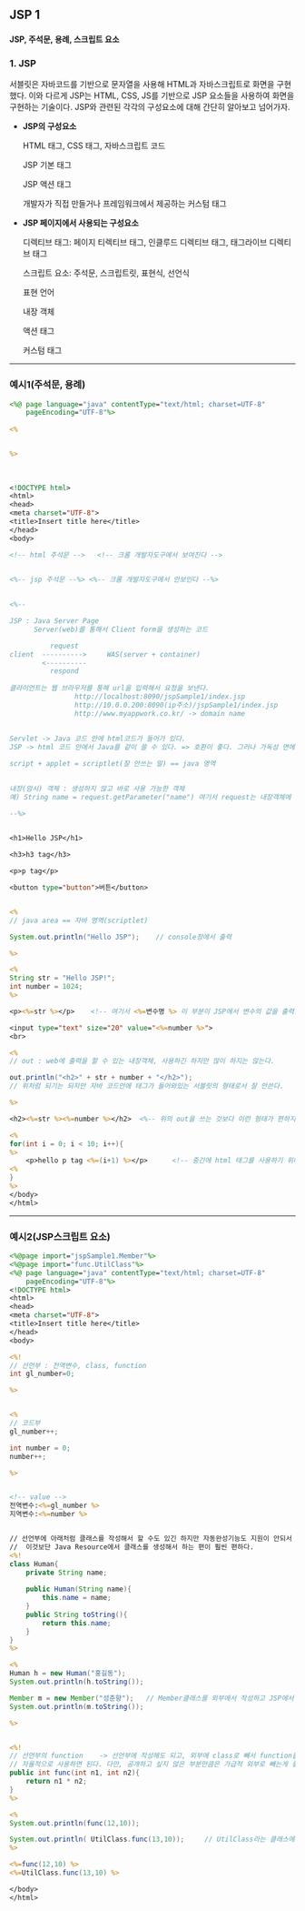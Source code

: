 ## JSP 1 

#### JSP, 주석문, 용례, 스크립트 요소

### 1. JSP

서블릿은 자바코드를 기반으로 문자열을 사용해 HTML과 자바스크립트로 화면을 구현했다. 이와 다르게 JSP는 HTML, CSS, JS를 기반으로 JSP 요소들을 사용하여 화면을 구현하는 기술이다. JSP와 관련된 각각의 구성요소에 대해 간단히 알아보고 넘어가자. 

- **JSP의 구성요소**

  HTML 태그, CSS 태그, 자바스크립트 코드

  JSP 기본 태그

  JSP 액션 태그

  개발자가 직접 만들거나 프레임워크에서 제공하는 커스텀 태그 



- **JSP 페이지에서 사용되는 구성요소** 

  디렉티브 태그: 페이지 티렉티브 태그, 인클루드 디렉티브 태그, 태그라이브 디렉티브 태그

  스크립트 요소: 주석문, 스크립트릿, 표현식, 선언식

  표현 언어

  내장 객체

  액션 태그

  커스텀 태그 



-------

### 예시1(주석문, 용례)

```jsp
<%@ page language="java" contentType="text/html; charset=UTF-8"
    pageEncoding="UTF-8"%>
    
<%


%>    
    
    
    
<!DOCTYPE html>
<html>
<head>
<meta charset="UTF-8">
<title>Insert title here</title>
</head>
<body>

<!-- html 주석문 -->	<!-- 크롬 개발자도구에서 보여진다 -->

    
<%-- jsp 주석문 --%> <%-- 크롬 개발자도구에서 안보인다 --%>

    
<%--  

JSP : Java Server Page
	  Server(web)를 통해서 Client form을 생성하는 코드 

    	  request
client	----------> 	WAS(server + container)
		<----------
		  respond
    
클라이언트는 웹 브라우저를 통해 url을 입력해서 요청을 보낸다.
				http://localhost:8090/jspSample1/index.jsp 
				http://10.0.0.200:8090(ip주소)/jspSample1/index.jsp
				http://www.myappwork.co.kr/	-> domain name
				
		
Servlet -> Java 코드 안에 html코드가 들어가 있다.
JSP -> html 코드 안에서 Java를 같이 쓸 수 있다. => 호환이 좋다. 그러나 가독성 면에서 좋지는 않다(두 코드가 같이 쓰이므로)

script + applet = scriptlet(잘 안쓰는 말) == java 영역

    
내장(암시) 객체 : 생성하지 않고 바로 사용 가능한 객체
예) String name = request.getParameter("name") 여기서 request는 내장객체에 해당

--%>

    
<h1>Hello JSP</h1>

<h3>h3 tag</h3>

<p>p tag</p>

<button type="button">버튼</button>


<% 
// java area == 자바 영역(scriptlet)

System.out.println("Hello JSP");	// console창에서 출력 

%>

<%
String str = "Hello JSP!";
int number = 1024;
%>

<p><%=str %></p>	<!-- 여기서 <%=변수명 %> 이 부분이 JSP에서 변수의 값을 출력할 때 사용하는 표현식이다.  -->

<input type="text" size="20" value="<%=number %>">
<br>

<%
// out : web에 출력을 할 수 있는 내장객체, 사용하긴 하지만 많이 하지는 않는다. 

out.println("<h2>" + str + number + "</h2>");	
// 위처럼 되기는 되지만 자바 코드안에 태그가 들어와있는 서블릿의 형태로서 잘 안쓴다. 

%>

<h2><%=str %><%=number %></h2>	<%-- 위의 out을 쓰는 것보다 이런 형태가 편하지 --%>

<%
for(int i = 0; i < 10; i++){
%>	
	<p>hello p tag <%=(i+1) %></p>		<!-- 중간에 html 태그를 사용하기 위해 자바영역을 닫고여는 형태 -->
<%
}
%>
</body>
</html>
```





-----

### 예시2(JSP스크립트 요소)

```jsp
<%@page import="jspSample1.Member"%>
<%@page import="func.UtilClass"%>
<%@ page language="java" contentType="text/html; charset=UTF-8"
    pageEncoding="UTF-8"%>
<!DOCTYPE html>
<html>
<head>
<meta charset="UTF-8">
<title>Insert title here</title>
</head>
<body>

<%! 
// 선언부 : 전역변수, class, function
int gl_number=0;	

%>


<%
// 코드부
gl_number++;

int number = 0;
number++;

%>


<!-- value -->
전역변수:<%=gl_number %>
지역변수:<%=number %>


// 선언부에 아래처럼 클래스를 작성해서 할 수도 있긴 하지만 자동완성기능도 지원이 안되서 매우 번거롭다 
//  이것보단 Java Resource에서 클래스를 생성해서 하는 편이 훨씬 편하다. 
<%!
class Human{
	private String name;
	
	public Human(String name){
		this.name = name;
	}
	public String toString(){
		return this.name;
	}
}
%>

<%
Human h = new Human("홍길동");
System.out.println(h.toString());

Member m = new Member("성춘향");	// Member클래스를 외부에서 작성하고 JSP에서 사용 
System.out.println(m.toString());

%>


<%!
// 선언부의 function	-> 선언부에 작성해도 되고, 외부에 class로 빼서 function을 사용해도 된다. 
// 자율적으로 사용하면 된다. 다만, 공개하고 싶지 않은 부분만큼은 가급적 외부로 빼는게 좋겠지?
public int func(int n1, int n2){
	return n1 * n2;
}
%>

<%
System.out.println(func(12,10));

System.out.println( UtilClass.func(13,10));		// UtilClass라는 클래스에서 func라는 함수를 만들어서 JSP에서 사용 
%>

<%=func(12,10) %>
<%=UtilClass.func(13,10) %> 	

</body>
</html>
```

